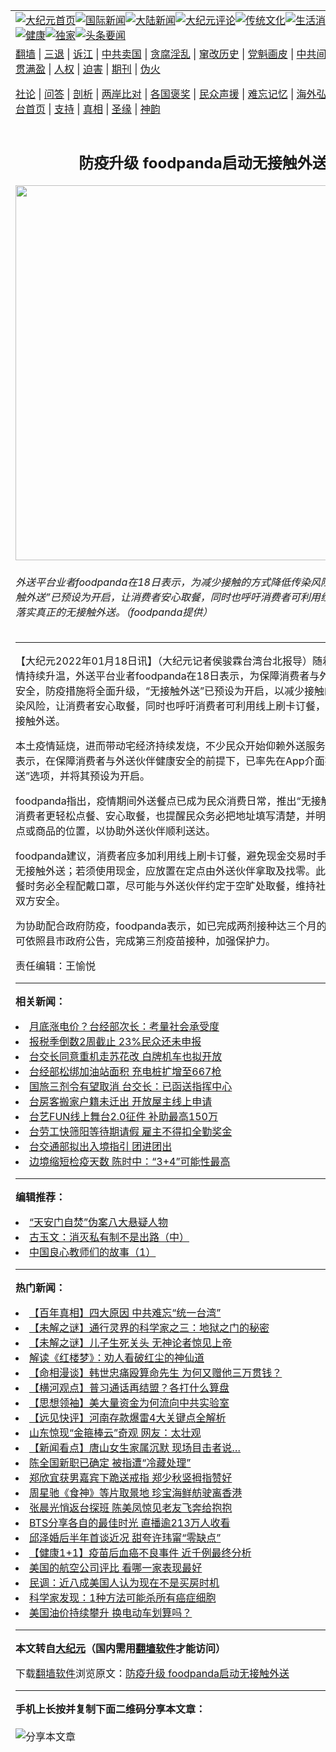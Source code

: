 <a name="1" id="1" target="_blank"></a><span id="1"></span>
<table align=center border="0"><tr><td colspan="2" VALIGN=TOP><a href="https://github.com/vmzknt305/djy/blob/master/gb/nf1351518.md#1"><img src="https://raw.githubusercontent.com/vmzknt305/www/master/t/djy/1.jpg" title="大纪元首页" alt="大纪元首页"></a><a href="https://github.com/vmzknt305/djy/blob/master/gb/n24hr.md#1"><img src="https://raw.githubusercontent.com/vmzknt305/www/master/t/djy/3.jpg" title="国际新闻" alt="国际新闻"></a><a href="https://github.com/vmzknt305/djy/blob/master/gb/nsc413.md#1"><img src="https://raw.githubusercontent.com/vmzknt305/www/master/t/djy/4.jpg" title="大陆新闻" alt="大陆新闻"></a><a href="https://github.com/vmzknt305/djy/blob/master/gb/news392.md#1"><img src="https://raw.githubusercontent.com/vmzknt305/www/master/t/djy/5.jpg" title="大纪元评论" alt="大纪元评论"></a><a href="https://github.com/vmzknt305/djy/blob/master/gb/news2007.md#1"><img src="https://raw.githubusercontent.com/vmzknt305/www/master/t/djy/6.jpg" title="传统文化" alt="传统文化"></a><a href="https://github.com/vmzknt305/djy/blob/master/gb/news2008.md#1"><img src="https://raw.githubusercontent.com/vmzknt305/www/master/t/djy/7.jpg" title="生活消费" alt="生活消费"></a><a href="https://github.com/vmzknt305/djy/blob/master/gb/ncyule.md#1"><img src="https://raw.githubusercontent.com/vmzknt305/www/master/t/djy/8.jpg" title="娱乐休闲" alt="娱乐休闲"></a><a href="https://github.com/vmzknt305/djy/blob/master/gb/nsc1002.md#1"><img src="https://raw.githubusercontent.com/vmzknt305/www/master/t/djy/9.jpg" title="健康" alt="健康"></a><a href="https://github.com/vmzknt305/djy/blob/master/gb/nf6092.md#1"><img src="https://raw.githubusercontent.com/vmzknt305/www/master/t/djy/10a.jpg" title="独家" alt="独家"></a><a href="https://github.com/vmzknt305/djy/blob/master/gb/nf4514.md#1"><img src="https://raw.githubusercontent.com/vmzknt305/www/master/t/djy/12a.jpg" title="头条要闻" alt="头条要闻"></a></td></tr>
<tr><td colspan="2" VALIGN=TOP><a target="_blank" href="https://github.com/vmzknt305/www/blob/master/README.md?zsrh#1">翻墙</a> | <a target="_blank" href="https://github.com/vmzknt305/djy/blob/master/gb/nf5657.md#1">三退</a> | <a target="_blank" href="https://github.com/vmzknt305/djy/blob/master/gb/nf6124.md#1">诉江</a> | <a target="_blank" href="https://github.com/vmzknt305/djy/blob/master/gb/nf1176117.md#1">中共卖国</a> | <a target="_blank" href="https://github.com/vmzknt305/djy/blob/master/gb/nf5773.md#1">贪腐淫乱</a> | <a target="_blank" href="https://github.com/vmzknt305/djy/blob/master/gb/nf1176115.md#1">窜改历史</a> | <a target="_blank" href="https://github.com/vmzknt305/djy/blob/master/gb/nf1176107.md#1">党魁画皮</a> | <a target="_blank" href="https://github.com/vmzknt305/djy/blob/master/gb/nf1320400.md#1">中共间谍</a> | <a target="_blank" href="https://github.com/vmzknt305/djy/blob/master/gb/nf1176114.md#1">破坏传统</a> | <a target="_blank" href="https://github.com/vmzknt305/ntdtv/blob/master/gb/prog447_1.md#1">恶贯满盈</a> | <a target="_blank" href="https://github.com/vmzknt305/djy/blob/master/gb/ncid278.md#1">人权</a> | <a target="_blank" href="https://github.com/vmzknt305/djy/blob/master/gb/nf1176111.md#1">迫害</a> | <a target="_blank" href="https://gitlab.com/szzdlab/mh-qikan/blob/master/README.md#1">期刊</a> | <a target="_blank" href="https://github.com/vmzknt305/djy/blob/master/gb/nf5562.md#1">伪火</a></p><p><a target="_blank" href="https://github.com/vmzknt305/djy/blob/master/gb/9p.md#1">社论</a> | <a target="_blank" href="https://github.com/vmzknt305/djy/blob/master/gb/nf4378.md#1">问答</a> | <a target="_blank" href="https://github.com/vmzknt305/djy/blob/master/gb/nf5792.md#1">剖析</a> | <a target="_blank" href="https://github.com/vmzknt305/djy/blob/master/gb/nf5735.md#1">两岸比对</a> | <a target="_blank" href="https://github.com/vmzknt305/djy/blob/master/gb/nf6119.md#1">各国褒奖</a> | <a target="_blank" href="https://github.com/vmzknt305/djy/blob/master/gb/nf6120.md#1">民众声援</a> | <a target="_blank" href="https://github.com/vmzknt305/djy/blob/master/gb/nf1188594.md#1">难忘记忆</a> | <a target="_blank" href="https://github.com/vmzknt305/djy/blob/master/gb/nf3180.md#1">海外弘传</a> | <a target="_blank" href="https://github.com/vmzknt305/djy/blob/master/gb/nf5410.md#1">万人上访</a> | <a target="_blank" href="https://github.com/vmzknt305/www/blob/master/README.md?zsrh#1">平台首页</a> | <a target="_blank" href="https://github.com/vmzknt305/djy/blob/master/gb/nf4386.md#1">支持</a> | <a target="_blank" href="https://github.com/vmzknt305/djy/blob/master/gb/nf4389.md#1">真相</a> | <a target="_blank" href="https://github.com/vmzknt305/djy/blob/master/gb/nf5790.md#1">圣缘</a> | <a target="_blank" href="https://github.com/vmzknt305/djy/blob/master/gb/nf4786.md#1">神韵</a></td></tr>
<tr><td VALIGN=TOP width="626"><h2 align=center>防疫升级 foodpanda启动无接触外送</h2>
<img width="600" src="https://i.epochtimes.com/assets/uploads/2022/01/id13513098-537786-600x400.jpg" />
<h6>外送平台业者foodpanda在18日表示，为减少接触的方式降低传染风险，App“无接触外送”已预设为开启，让消费者安心取餐，同时也呼吁消费者可利用线上刷卡订餐，落实真正的无接触外送。（foodpanda提供）
</h6>
<hr>
<p>【大纪元2022年01月18日讯】（大纪元记者侯骏霖台湾台北报导）随着Omicron疫情持续升温，外送平台业者foodpanda在18日表示，为保障消费者与外送伙伴的健康安全，<ahref="https://github.com/vmzknt305/djy/blob/master/gb/tag/%E9%98%B2%E7%96%AB.md#1">防疫</a>措施将全面升级，“无接触外送”已预设为开启，以减少接触的方式降低传染风险，让消费者安心取餐，同时也呼吁消费者可利用线上刷卡订餐，落实真正的无接触外送。</p>
<p>本土疫情延烧，进而带动宅经济持续发烧，不少民众开始仰赖外送服务。foodpanda表示，在保障消费者与外送伙伴健康安全的前提下，已率先在App介面提供“无接触外送”选项，并将其预设为开启。</p>
<p>foodpanda指出，疫情期间外送餐点已成为民众消费日常，推出“无接触外送”可以让消费者更轻松点餐、安心取餐，也提醒民众务必把地址填写清楚，并明确标注放置餐点或商品的位置，以协助外送伙伴顺利送达。</p>
<p>foodpanda建议，消费者应多加利用线上刷卡订餐，避免现金交易时手部接触，落实无接触外送；若须使用现金，应放置在定点由外送伙伴拿取及找零。此外，消费者取餐时务必全程配戴口罩，尽可能与外送伙伴约定于空旷处取餐，维持社交距离以保障双方安全。</p>
<p>为协助配合政府<ahref="https://github.com/vmzknt305/djy/blob/master/gb/tag/%E9%98%B2%E7%96%AB.md#1">防疫</a>，foodpanda表示，如已完成两剂接种达三个月的外送伙伴们，可依照县市政府公告，完成第三剂疫苗接种，加强保护力。</p>
<p>责任编辑：王愉悦</p>

<hr>


<strong>相关新闻：</strong>
<li><a href="https://github.com/vmzknt305/djy/blob/master/gb/22/6/15/n13760244.md#1">月底涨电价？台经部次长：考量社会承受度</a></li>
<li><a href="https://github.com/vmzknt305/djy/blob/master/gb/22/6/15/n13760245.md#1">报税季倒数2周截止 23%民众还未申报</a></li>
<li><a href="https://github.com/vmzknt305/djy/blob/master/gb/22/6/14/n13759501.md#1">台交长同意重机走苏花改 白牌机车也拟开放</a></li>
<li><a href="https://github.com/vmzknt305/djy/blob/master/gb/22/6/14/n13759472.md#1">台经部松绑加油站面积 充电桩扩增至667枪</a></li>
<li><a href="https://github.com/vmzknt305/djy/blob/master/gb/22/6/14/n13759457.md#1">国旅三剂令有望取消 台交长：已函送指挥中心</a></li>
<li><a href="https://github.com/vmzknt305/djy/blob/master/gb/22/6/13/n13758791.md#1">台房客搬家户籍未迁出 开放屋主线上申请</a></li>
<li><a href="https://github.com/vmzknt305/djy/blob/master/gb/22/6/13/n13758774.md#1">台艺FUN线上舞台2.0征件 补助最高150万</a></li>
<li><a href="https://github.com/vmzknt305/djy/blob/master/gb/22/6/10/n13756649.md#1">台劳工快筛阳等待期请假 雇主不得扣全勤奖金</a></li>
<li><a href="https://github.com/vmzknt305/djy/blob/master/gb/22/6/8/n13754982.md#1">台交通部拟出入境指引 团进团出</a></li>
<li><a href="https://github.com/vmzknt305/djy/blob/master/gb/22/6/8/n13754978.md#1">边境缩短检疫天数 陈时中：“3+4”可能性最高</a></li>
<hr>


<strong>编辑推荐：</strong>
<li><a href="https://github.com/ychojm359/djy/blob/master/gb/21/1/23/n12706455.md#1" target="_blank">“天安门自焚”伪案八大悬疑人物</a></li><li><a href="https://github.com/tsiac2612/djy/blob/master/gb/18/3/9/n10204699.md#1" target="_blank">古玉文：消灭私有制不是出路（中）</a></li><li><a href="https://github.com/tsiac2612/djy/blob/master/gb/18/4/7/n10284039.md#1" target="_blank">中国良心教师们的故事（1）</a></li>
<hr>

<strong>热门新闻：</strong>
<li><a href="https://github.com/vmzknt305/djy/blob/master/gb/22/5/20/n13741839.md#1">【百年真相】四大原因 中共难忘“统一台湾”</a></li>
<li><a href="https://github.com/vmzknt305/djy/blob/master/gb/22/6/13/n13758099.md#1">【未解之谜】通行灵界的科学家之三：地狱之门的秘密</a></li>
<li><a href="https://github.com/vmzknt305/djy/blob/master/gb/22/6/9/n13756157.md#1">【未解之谜】儿子生死关头 无神论者惊见上帝</a></li>
<li><a href="https://github.com/vmzknt305/djy/blob/master/gb/22/6/9/n13755655.md#1">解读《红楼梦》：劝人看破红尘的神仙道</a></li>
<li><a href="https://github.com/vmzknt305/djy/blob/master/gb/22/6/4/n13752321.md#1">【命相漫谈】韩世忠痛殴算命先生 为何又赠他三万贯钱？</a></li>
<li><a href="https://github.com/vmzknt305/djy/blob/master/gb/22/6/16/n13761212.md#1">【横河观点】普习通话再结盟？各打什么算盘</a></li>
<li><a href="https://github.com/vmzknt305/djy/blob/master/gb/22/5/18/n13740268.md#1">【思想领袖】美大量资金为何流向中共实验室</a></li>
<li><a href="https://github.com/vmzknt305/djy/blob/master/gb/22/6/15/n13760437.md#1">【远见快评】河南存款爆雷4大关键点全解析</a></li>
<li><a href="https://github.com/vmzknt305/djy/blob/master/gb/22/6/15/n13760193.md#1">山东惊现“金箍棒云”奇观 网友：太壮观</a></li>
<li><a href="https://github.com/vmzknt305/djy/blob/master/gb/22/6/14/n13759540.md#1">【新闻看点】唐山女生家属沉默 现场目击者说&#8230;</a></li>
<li><a href="https://github.com/vmzknt305/djy/blob/master/gb/22/6/15/n13759912.md#1">陈全国新职已确定 被指遭“冷藏处理”</a></li>
<li><a href="https://github.com/vmzknt305/djy/blob/master/gb/22/6/14/n13759683.md#1">郑欣宜获男嘉宾下跪送戒指 郑少秋竖拇指赞好</a></li>
<li><a href="https://github.com/vmzknt305/djy/blob/master/gb/22/6/14/n13759612.md#1">周星驰《食神》等片取景地 珍宝海鲜舫驶离香港</a></li>
<li><a href="https://github.com/vmzknt305/djy/blob/master/gb/22/6/14/n13759186.md#1">张晨光悄返台探班 陈美凤惊见老友飞奔给抱抱</a></li>
<li><a href="https://github.com/vmzknt305/djy/blob/master/gb/22/6/14/n13759139.md#1">BTS分享各自的最佳时光 直播逾213万人收看</a></li>
<li><a href="https://github.com/vmzknt305/djy/blob/master/gb/22/6/16/n13760605.md#1">邱泽婚后半年首谈近况 甜夸许玮甯“零缺点”</a></li>
<li><a href="https://github.com/vmzknt305/djy/blob/master/gb/22/6/16/n13760921.md#1">【健康1+1】疫苗后血癌不良事件 近千例最终分析</a></li>
<li><a href="https://github.com/vmzknt305/djy/blob/master/gb/22/6/15/n13760042.md#1">美国的航空公司评比 看哪一家表现最好</a></li>
<li><a href="https://github.com/vmzknt305/djy/blob/master/gb/22/6/15/n13759972.md#1">民调：近八成美国人认为现在不是买房时机</a></li>
<li><a href="https://github.com/vmzknt305/djy/blob/master/gb/22/6/15/n13760328.md#1">科学家发现：1种方法可能杀所有癌症细胞</a></li>
<li><a href="https://github.com/vmzknt305/djy/blob/master/gb/22/6/14/n13759630.md#1">美国油价持续攀升 换电动车划算吗？</a></li>
<hr>

<strong>本文转自<a href="https://www.epochtimes.com">大纪元</a>（国内需用<a href="https://github.com/vmzknt305/www/blob/master/README.md#8">翻墙软件</a>才能访问）</strong><p>下载<a href="https://github.com/vmzknt305/www/blob/master/README.md#8">翻墙软件</a>浏览原文：<a href="https://www.epochtimes.com/gb/22/1/18/n13513096.htm">防疫升级 foodpanda启动无接触外送</a></p><hr>

<strong>手机上长按并复制下面二维码分享本文章：</strong><br><br><img src="https://chart.apis.google.com/chart?cht=qr&chs=240x240&choe=UTF-8&chld=M|2&chl=https://github.com/vmzknt305/djy/blob/master/gb/22/1/18/n13513096.md%231" title="分享本文章"></td><td VALIGN=TOP><a href="https://github.com/vmzknt305/djy/blob/master/gb/16/1/21/n4622075.md?dfh#1" target="_blank"><img src="https://raw.githubusercontent.com/vmzknt305/djy/master/gb/300/wei-f1.jpg" title="中共的伪火骗局"  alt="中共的伪火骗局"></a><br><a href="https://github.com/vmzknt305/www/blob/master/README.md?dfh#9" target="_blank"><img src="https://raw.githubusercontent.com/vmzknt305/djy/master/gb/300/yong-h.jpg" title="永恒的见证"  alt="永恒的见证"></a><br><a href="https://github.com/vmzknt305/djy/blob/master/gb/13/9/29/n3974789.md?dfh#1" target="_blank"><img src="https://raw.githubusercontent.com/vmzknt305/djy/master/gb/300/shang-lnz.jpg" title="善良女子被中共投男牢"  alt="善良女子被中共投男牢"></a><br><a href="https://github.com/vmzknt305/djy/blob/master/gb/16/3/16/n4663449.md?dfh#1" target="_blank"><img src="https://raw.githubusercontent.com/vmzknt305/djy/master/gb/300/huo-z3.jpg" title="警卫目击活摘器官"  alt="警卫目击活摘器官"></a><br><a href="https://github.com/vmzknt305/djy/blob/master/gb/16/8/7/n8177641.md?dfh#1" target="_blank"><img src="https://raw.githubusercontent.com/vmzknt305/djy/master/gb/300/huo-z4.jpg" title="证人描述活摘恐怖"  alt="证人描述活摘恐怖"></a><br><a href="https://github.com/vmzknt305/djy/blob/master/gb/10/4/19/n2881569.md?dfh#1" target="_blank"><img src="https://raw.githubusercontent.com/vmzknt305/djy/master/gb/300/huo-z1.jpg" title="揭开活摘器官黑幕"  alt="揭开活摘器官黑幕"></a><br><a href="https://github.com/vmzknt305/djy/blob/master/gb/10/11/7/n3077476.md?dfh#1" target="_blank"><img src="https://raw.githubusercontent.com/vmzknt305/djy/master/gb/300/ma-ks.jpg" title="马克思的成魔之路"  alt="马克思的成魔之路"></a><br><a href="https://github.com/vmzknt305/djy/blob/master/gb/14/6/9/n4173977.md?dfh#1" target="_blank"><img src="https://raw.githubusercontent.com/vmzknt305/djy/master/gb/300/chang-zs.jpg" title="藏字石 蕴天机"  alt="藏字石 蕴天机"></a><br><a href="https://github.com/vmzknt305/djy/blob/master/gb/18/5/10/n10381511.md?dfh#1" target="_blank"><img src="https://raw.githubusercontent.com/vmzknt305/djy/master/gb/300/st1.jpg" title="关注三亿人三退"  alt="关注三亿人三退"></a><br><a href="https://github.com/vmzknt305/djy/blob/master/gb/18/3/21/n10237682.md?dfh#1" target="_blank"><img src="https://raw.githubusercontent.com/vmzknt305/djy/master/gb/300/jie-t.jpg" title="解体中共复兴中华"  alt="解体中共复兴中华"></a><br><a href="https://github.com/vmzknt305/djy/blob/master/gb/9/2/9/n2422991.md?dfh#1" target="_blank"><img src="https://raw.githubusercontent.com/vmzknt305/djy/master/gb/300/gao-zs.jpg" title="中共迫害良心律师"  alt="中共迫害良心律师"></a><br><a href="https://github.com/vmzknt305/djy/blob/master/gb/18/12/9/n10900044.md?dfh#1" target="_blank"><img src="https://raw.githubusercontent.com/vmzknt305/djy/master/gb/300/sj1.jpg" title="三百多万人举报江泽民"  alt="三百多万人举报江泽民"></a><br><a href="https://github.com/vmzknt305/djy/blob/master/gb/18/8/28/n10672014.md?dfh#1" target="_blank"><img src="https://raw.githubusercontent.com/vmzknt305/djy/master/gb/300/sj2.jpg" title="这些官员为何起诉江泽民"  alt="这些官员为何起诉江泽民"></a><br><a href="https://github.com/vmzknt305/djy/blob/master/gb/8/12/18/n2367165.md?dfh#1" target="_blank"><img src="https://raw.githubusercontent.com/vmzknt305/djy/master/gb/300/liangan.jpg" title="海峡两岸的强烈对比"  alt="海峡两岸的强烈对比"></a><br><a href="https://github.com/vmzknt305/djy/blob/master/gb/15/12/10/n4593139.md?dfh#1" target="_blank"><img src="https://raw.githubusercontent.com/vmzknt305/djy/master/gb/300/jia-ndzl.jpg" title="加拿大总理的贺信"  alt="加拿大总理的贺信"></a><br><a href="https://github.com/vmzknt305/djy/blob/master/gb/11/6/17/n3289382.md?dfh#1" target="_blank"><img src="https://raw.githubusercontent.com/vmzknt305/djy/master/gb/300/xiao-wd.jpg" title="探寻真相兼听则明"  alt="探寻真相兼听则明"></a><br><a href="https://github.com/vmzknt305/djy/blob/master/gb/18/10/27/n10812623.md?dfh#1" target="_blank"><img src="https://raw.githubusercontent.com/vmzknt305/djy/master/gb/300/yindu.jpg" title="印度媒体报道东方"  alt="印度媒体报道东方"></a><br><a href="https://github.com/vmzknt305/djy/blob/master/gb/18/6/9/n10469652.md?dfh#1" target="_blank"><img src="https://raw.githubusercontent.com/vmzknt305/djy/master/gb/300/xie-j.jpg" title="不一样的海外校园"  alt="不一样的海外校园"></a><br><a href="https://github.com/vmzknt305/djy/blob/master/gb/7/4/5/n1669415.md?dfh#1" target="_blank"><img src="https://raw.githubusercontent.com/vmzknt305/djy/master/gb/300/li-up.jpg" title="从大师到徒弟的传奇"  alt="从大师到徒弟的传奇"></a><br><a href="https://github.com/vmzknt305/djy/blob/master/gb/17/5/26/n9191512.md?dfh#1" target="_blank"><img src="https://raw.githubusercontent.com/vmzknt305/djy/master/gb/300/zfl2.jpg" title="亿万人与东方一本奇书"  alt="亿万人与东方一本奇书"></a><br><a href="https://github.com/vmzknt305/djy/blob/master/gb/13/11/27/n4020290.md?dfh#1" target="_blank"><img src="https://raw.githubusercontent.com/vmzknt305/djy/master/gb/300/zhen-h.jpg" title="大陆见不到的震撼场面"  alt="大陆见不到的震撼场面"></a><br><a href="https://github.com/vmzknt305/djy/blob/master/gb/15/7/17/n4482910.md?dfh#1" target="_blank"><img src="https://raw.githubusercontent.com/vmzknt305/djy/master/gb/300/dalu-sk.jpg" title="人心向善 大陆当初盛况"  alt="人心向善 大陆当初盛况"></a><br><a href="https://github.com/vmzknt305/djy/blob/master/gb/19/1/5/n10955468.md?dfh#1" target="_blank"><img src="https://raw.githubusercontent.com/vmzknt305/djy/master/gb/300/zfl1.jpg" title="追寻真理 这书讲什么"  alt="追寻真理 这书讲什么"></a><br><a href="https://github.com/vmzknt305/www/blob/master/README.md?dfh#1" target="_blank"><img src="https://raw.githubusercontent.com/vmzknt305/djy/master/gb/300/fq1.jpg" title="下载免费翻墙软件"  alt="下载免费翻墙软件"></a><br></td></tr></table>
